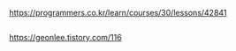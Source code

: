 https://programmers.co.kr/learn/courses/30/lessons/42841











```python

```





https://geonlee.tistory.com/116